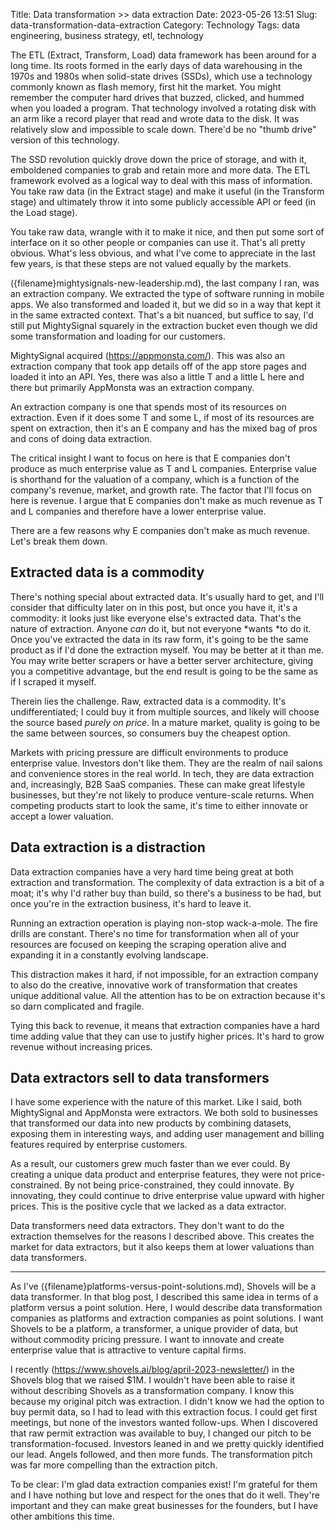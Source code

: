 Title: Data transformation >> data extraction
Date: 2023-05-26 13:51
Slug: data-transformation-data-extraction
Category: Technology
Tags: data engineering, business strategy, etl, technology

The ETL (Extract, Transform, Load) data framework has been around for a long time. Its roots formed in the early days of data warehousing in the 1970s and 1980s when solid-state drives (SSDs), which use a technology commonly known as flash memory, first hit the market. You might remember the computer hard drives that buzzed, clicked, and hummed when you loaded a program. That technology involved a rotating disk with an arm like a record player that read and wrote data to the disk. It was relatively slow and impossible to scale down. There'd be no "thumb drive" version of this technology.

The SSD revolution quickly drove down the price of storage, and with it, emboldened companies to grab and retain more and more data. The ETL framework evolved as a logical way to deal with this mass of information. You take raw data (in the Extract stage) and make it useful (in the Transform stage) and ultimately throw it into some publicly accessible API or feed (in the Load stage).

You take raw data, wrangle with it to make it nice, and then put some sort of interface on it so other people or companies can use it. That's all pretty obvious. What's less obvious, and what I've come to appreciate in the last few years, is that these steps are not valued equally by the markets.

({filename}mightysignals-new-leadership.md), the last company I ran, was an extraction company. We extracted the type of software running in mobile apps. We also transformed and loaded it, but we did so in a way that kept it in the same extracted context. That's a bit nuanced, but suffice to say, I'd still put MightySignal squarely in the extraction bucket even though we did some transformation and loading for our customers. 

MightySignal acquired (https://appmonsta.com/). This was also an extraction company that took app details off of the app store pages and loaded it into an API. Yes, there was also a little T and a little L here and there but primarily AppMonsta was an extraction company. 

An extraction company is one that spends most of its resources on extraction. Even if it does some T and some L, if most of its resources are spent on extraction, then it's an E company and has the mixed bag of pros and cons of doing data extraction.

The critical insight I want to focus on here is that E companies don't produce as much enterprise value as T and L companies. Enterprise value is shorthand for the valuation of a company, which is a function of the company's revenue, market, and growth rate. The factor that I'll focus on here is revenue. I argue that E companies don't make as much revenue as T and L companies and therefore have a lower enterprise value. 

There are a few reasons why E companies don't make as much revenue. Let's break them down. 

## Extracted data is a commodity

There's nothing special about extracted data. It's usually hard to get, and I'll consider that difficulty later on in this post, but once you have it, it's a commodity: it looks just like everyone else's extracted data. That's the nature of extraction. Anyone *can* do it, but not everyone *wants *to do it. Once you've extracted the data in its raw form, it's going to be the same product as if I'd done the extraction myself. You may be better at it than me. You may write better scrapers or have a better server architecture, giving you a competitive advantage, but the end result is going to be the same as if I scraped it myself. 

Therein lies the challenge. Raw, extracted data is a commodity. It's undifferentiated; I could buy it from multiple sources, and likely will choose the source based *purely on price*. In a mature market, quality is going to be the same between sources, so consumers buy the cheapest option.

Markets with pricing pressure are difficult environments to produce enterprise value. Investors don't like them. They are the realm of nail salons and convenience stores in the real world. In tech, they are data extraction and, increasingly, B2B SaaS companies. These can make great lifestyle businesses, but they're not likely to produce venture-scale returns. When competing products start to look the same, it's time to either innovate or accept a lower valuation. 

## Data extraction is a distraction

Data extraction companies have a very hard time being great at both extraction and transformation. The complexity of data extraction is a bit of a moat; it's why I'd rather buy than build, so there's a business to be had, but once you're in the extraction business, it's hard to leave it. 

Running an extraction operation is playing non-stop wack-a-mole. The fire drills are constant. There's no time for transformation when all of your resources are focused on keeping the scraping operation alive and expanding it in a constantly evolving landscape. 

This distraction makes it hard, if not impossible, for an extraction company to also do the creative, innovative work of transformation that creates unique additional value. All the attention has to be on extraction because it's so darn complicated and fragile. 

Tying this back to revenue, it means that extraction companies have a hard time adding value that they can use to justify higher prices. It's hard to grow revenue without increasing prices.

## Data extractors sell to data transformers

I have some experience with the nature of this market. Like I said, both MightySignal and AppMonsta were extractors. We both sold to businesses that transformed our data into new products by combining datasets, exposing them in interesting ways, and adding user management and billing features required by enterprise customers. 

As a result, our customers grew much faster than we ever could. By creating a unique data product and enterprise features, they were not price-constrained. By not being price-constrained, they could innovate. By innovating, they could continue to drive enterprise value upward with higher prices. This is the positive cycle that we lacked as a data extractor.

Data transformers need data extractors. They don't want to do the extraction themselves for the reasons I described above. This creates the market for data extractors, but it also keeps them at lower valuations than data transformers.

---

As I've ({filename}platforms-versus-point-solutions.md), Shovels will be a data transformer. In that blog post, I described this same idea in terms of a platform versus a point solution. Here, I would describe data transformation companies as platforms and extraction companies as point solutions. I want Shovels to be a platform, a transformer, a unique provider of data, but without commodity pricing pressure. I want to innovate and create enterprise value that is attractive to venture capital firms. 

I recently (https://www.shovels.ai/blog/april-2023-newsletter/) in the Shovels blog that we raised $1M. I wouldn't have been able to raise it without describing Shovels as a transformation company. I know this because my original pitch was extraction. I didn't know we had the option to buy permit data, so I had to lead with this extraction focus. I could get first meetings, but none of the investors wanted follow-ups. When I discovered that raw permit extraction was available to buy, I changed our pitch to be transformation-focused. Investors leaned in and we pretty quickly identified our lead. Angels followed, and then more funds. The transformation pitch was far more compelling than the extraction pitch. 

To be clear: I'm glad data extraction companies exist! I'm grateful for them and I have nothing but love and respect for the ones that do it well. They're important and they can make great businesses for the founders, but I have other ambitions this time.